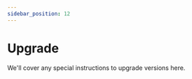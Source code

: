 ```yaml
---
sidebar_position: 12
---
```


# Upgrade

We'll cover any special instructions to upgrade versions here.
